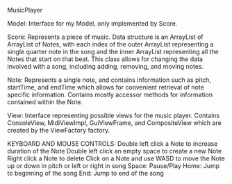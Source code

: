MusicPlayer

Model: Interface for my Model, only implemented by Score.

Score: Represents a piece of music. Data structure is an ArrayList of ArrayList of Notes,
       with each index of the outer ArrayList representing a single quarter note in the song
       and the inner ArrayList representing all the Notes that start on that beat.
       This class allows for changing the data involved with a song,
       including adding, removing, and moving notes.

Note: Represents a single note, and contains information such as pitch, startTime,
      and endTime which allows for convenient retrieval of note specific information.
      Contains mostly accessor methods for information contained within the Note.

View: Interface representing possible views for the music player. Contains ConsoleView,
      MidiViewImpl, GuiViewFrame, and CompositeView which are created by the ViewFactory factory.

KEYBOARD AND MOUSE CONTROLS:
Double left click a Note to increase duration of the Note
Double left click an empty space to create a new Note
Right click a Note to delete
Click on a Note and use WASD to move the Note up or down in pitch or left or right in song
Space: Pause/Play
Home: Jump to beginning of the song
End: Jump to end of the song
